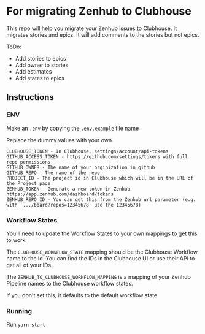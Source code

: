 # For migrating Zenhub to Clubhouse

This repo will help you migrate your Zenhub issues to Clubhouse. It migrates stories and epics.
It will add comments to the stories but not epics.

ToDo:

- Add stories to epics
- Add owner to stories
- Add estimates
- Add states to epics

## Instructions

### ENV

Make an `.env` by copying the `.env.example` file name

Replace the dummy values with your own.

```text
CLUBHOUSE_TOKEN - In Clubhouse, settings/account/api-tokens
GITHUB_ACCESS_TOKEN - https://github.com/settings/tokens with full repo permissions
GITHUB_OWNER - The name of your orginization in github
GITHUB_REPO - The name of the repo
PROJECT_ID - The project id in Clubhouse which will be in the URL of the Project page
ZENHUB_TOKEN - Generate a new token in Zenhub https://app.zenhub.com/dashboard/tokens
ZENHUB_REPO_ID - You can get this from the Zenhub url parameter (e.g. with `.../board?repos=12345678` use the 12345678)
```

### Workflow States

You'll need to update the Workflow States to your own mappings to get this to work

The `CLUBHOUSE_WORKFLOW_STATE` mapping should be the Clubhouse Workflow name to the Id. You can find the IDs in the Clubhouse UI or use their API to get all of your IDs

The `ZENHUB_TO_CLUBHOUSE_WORKFLOW_MAPPING` is a mapping of your Zenhub Pipeline names to the Clubhouse workflow states.

If you don't set this, it defaults to the default workflow state

### Running

Run `yarn start`
